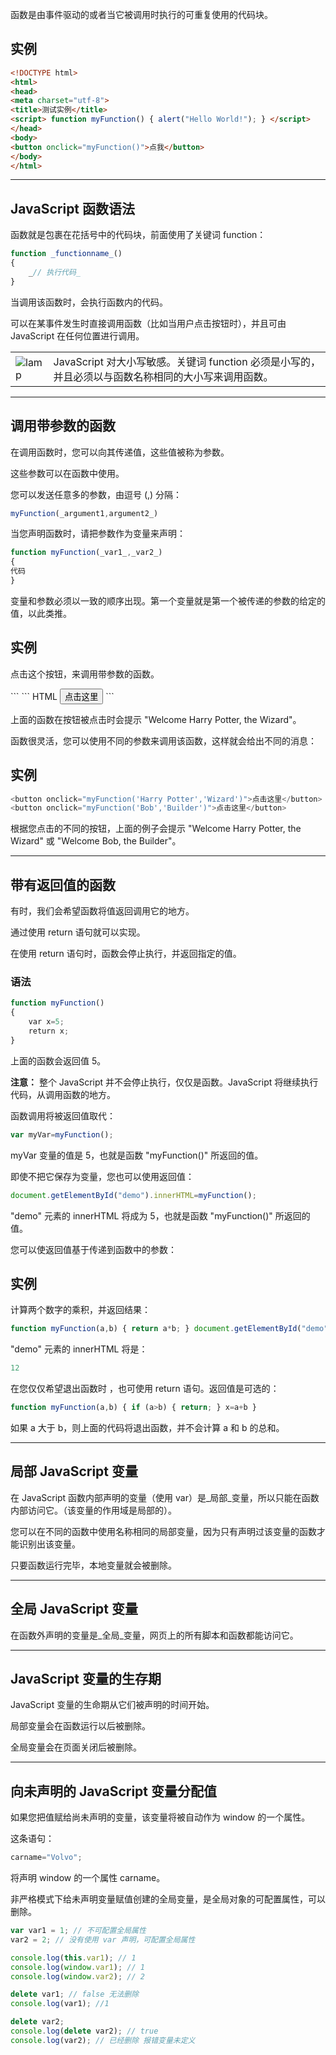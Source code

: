 函数是由事件驱动的或者当它被调用时执行的可重复使用的代码块。

## 实例

``` html
<!DOCTYPE html> 
<html>
<head> 
<meta charset="utf-8">
<title>测试实例</title> 
<script> function myFunction() { alert("Hello World!"); } </script> 
</head>
<body> 
<button onclick="myFunction()">点我</button> 
</body> 
</html>
```
  

---

## JavaScript 函数语法

函数就是包裹在花括号中的代码块，前面使用了关键词 function：

``` js
function _functionname_()  
{  
    _// 执行代码_  
}
```

当调用该函数时，会执行函数内的代码。

可以在某事件发生时直接调用函数（比如当用户点击按钮时），并且可由 JavaScript 在任何位置进行调用。

|   |   |
|---|---|
|![lamp](https://www.runoob.com/images/lamp.jpg)|JavaScript 对大小写敏感。关键词 function 必须是小写的，并且必须以与函数名称相同的大小写来调用函数。|

  

---

## 调用带参数的函数

在调用函数时，您可以向其传递值，这些值被称为参数。

这些参数可以在函数中使用。

您可以发送任意多的参数，由逗号 (,) 分隔：

``` js
myFunction(_argument1,argument2_)  
```

当您声明函数时，请把参数作为变量来声明：

``` js
function myFunction(_var1_,_var2_)  
{  
代码  
}
```

变量和参数必须以一致的顺序出现。第一个变量就是第一个被传递的参数的给定的值，以此类推。

## 实例

<p>点击这个按钮，来调用带参数的函数。</p> ```
``` HTML
<button onclick="myFunction('Harry Potter','Wizard')">点击这里</button> 
<script> function myFunction(name,job){ 
	alert("Welcome " + name + ", the " + job); 
	} 
</script>
```


上面的函数在按钮被点击时会提示 "Welcome Harry Potter, the Wizard"。

函数很灵活，您可以使用不同的参数来调用该函数，这样就会给出不同的消息：

## 实例
``` js
<button onclick="myFunction('Harry Potter','Wizard')">点击这里</button>
<button onclick="myFunction('Bob','Builder')">点击这里</button>
```


根据您点击的不同的按钮，上面的例子会提示 "Welcome Harry Potter, the Wizard" 或 "Welcome Bob, the Builder"。

---

## 带有返回值的函数

有时，我们会希望函数将值返回调用它的地方。

通过使用 return 语句就可以实现。

在使用 return 语句时，函数会停止执行，并返回指定的值。

### 语法

``` js
function myFunction()  
{  
    var x=5;  
    return x;  
}
```

上面的函数会返回值 5。

**注意：** 整个 JavaScript 并不会停止执行，仅仅是函数。JavaScript 将继续执行代码，从调用函数的地方。

函数调用将被返回值取代：

``` js
var myVar=myFunction();
```

myVar 变量的值是 5，也就是函数 "myFunction()" 所返回的值。

即使不把它保存为变量，您也可以使用返回值：

``` js
document.getElementById("demo").innerHTML=myFunction();
```

"demo" 元素的 innerHTML 将成为 5，也就是函数 "myFunction()" 所返回的值。

您可以使返回值基于传递到函数中的参数：

## 实例

计算两个数字的乘积，并返回结果：

``` js
function myFunction(a,b) { return a*b; } document.getElementById("demo").innerHTML=myFunction(4,3);
```

"demo" 元素的 innerHTML 将是：

``` js
12
```


在您仅仅希望退出函数时 ，也可使用 return 语句。返回值是可选的：
``` js
function myFunction(a,b) { if (a>b) { return; } x=a+b }
```

如果 a 大于 b，则上面的代码将退出函数，并不会计算 a 和 b 的总和。

---

## 局部 JavaScript 变量

在 JavaScript 函数内部声明的变量（使用 var）是_局部_变量，所以只能在函数内部访问它。（该变量的作用域是局部的）。

您可以在不同的函数中使用名称相同的局部变量，因为只有声明过该变量的函数才能识别出该变量。

只要函数运行完毕，本地变量就会被删除。

---

## 全局 JavaScript 变量

在函数外声明的变量是_全局_变量，网页上的所有脚本和函数都能访问它。

---

## JavaScript 变量的生存期

JavaScript 变量的生命期从它们被声明的时间开始。

局部变量会在函数运行以后被删除。

全局变量会在页面关闭后被删除。

---

## 向未声明的 JavaScript 变量分配值

如果您把值赋给尚未声明的变量，该变量将被自动作为 window 的一个属性。

这条语句：

``` js
carname="Volvo";
```

将声明 window 的一个属性 carname。

非严格模式下给未声明变量赋值创建的全局变量，是全局对象的可配置属性，可以删除。

``` js
var var1 = 1; // 不可配置全局属性
var2 = 2; // 没有使用 var 声明，可配置全局属性

console.log(this.var1); // 1
console.log(window.var1); // 1
console.log(window.var2); // 2

delete var1; // false 无法删除
console.log(var1); //1

delete var2; 
console.log(delete var2); // true
console.log(var2); // 已经删除 报错变量未定义
```